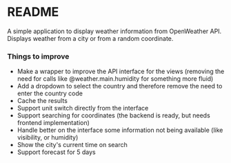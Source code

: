 # README

A simple application to display weather information from OpenWeather API. Displays weather from a city or from a random coordinate.

### Things to improve

- Make a wrapper to improve the API interface for the views (removing the need for calls like @weather.main.humidity for something more fluid)
- Add a dropdown to select the country and therefore remove the need to enter the country code
- Cache the results
- Support unit switch directly from the interface
- Support searching for coordinates (the backend is ready, but needs frontend implementation)
- Handle better on the interface some information not being available (like visibility, or humidity)
- Show the city's current time on search
- Support forecast for 5 days
